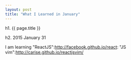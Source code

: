 ```yaml
---
layout: post
title: "What I Learned in January"
---
```


h1. {{ page.title }}

h2. 2015 January 31

I am learning "ReactJS":http://facebook.github.io/react: "JS vim":http://carise.github.io/reactjsvim/
